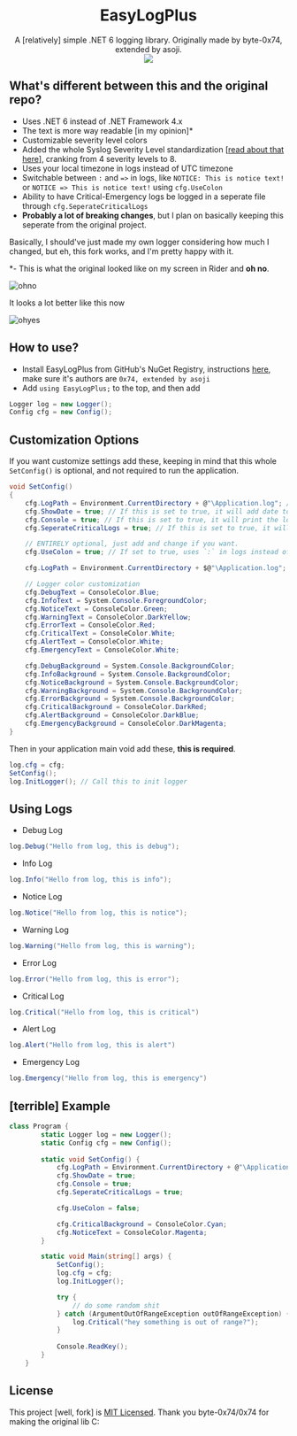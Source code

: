<h1 align="center">
  EasyLogPlus
</h1>
<p align="center">
  A [relatively] simple .NET 6 logging library. Originally made by byte-0x74, extended by asoji.
  <br>
  <img src="https://user-images.githubusercontent.com/99072163/186907762-6b24191b-86a0-40c7-acf3-ed2286aed5b8.png">
</p>

## What's different between this and the original repo?
- Uses .NET 6 instead of .NET Framework 4.x
- The text is more way readable [in my opinion]*
- Customizable severity level colors
- Added the whole Syslog Severity Level standardization [[read about that here](https://en.wikipedia.org/wiki/Syslog#Severity_level)], cranking from 4 severity levels to 8.
- Uses your local timezone in logs instead of UTC timezone
- Switchable between `:` and `=>` in logs, like `NOTICE: This is notice text!` or `NOTICE => This is notice text!` using `cfg.UseColon`
- Ability to have Critical-Emergency logs be logged in a seperate file through `cfg.SeperateCriticalLogs`
- **Probably a lot of breaking changes**, but I plan on basically keeping this seperate from the original project.

Basically, I should've just made my own logger considering how much I changed, but eh, this fork works, and I'm pretty happy with it. 

*- This is what the original looked like on my screen in Rider and **oh no**.

![ohno](https://user-images.githubusercontent.com/99072163/186800223-deffa9b9-eea4-40bc-a148-5d3262abf8de.png)

It looks a lot better like this now

![ohyes](https://user-images.githubusercontent.com/99072163/186800405-88117e0d-6ce8-4504-97cd-b477f15cfd78.png)

## How to use?
- Install EasyLogPlus from GitHub's NuGet Registry, instructions [here](https://docs.github.com/en/packages/working-with-a-github-packages-registry/working-with-the-nuget-registry#installing-a-package), make sure it's authors are `0x74, extended by asoji`
- Add `using EasyLogPlus;` to the top, and then add
```cs
Logger log = new Logger();
Config cfg = new Config();
```


## Customization Options
If you want customize settings add these, keeping in mind that this whole `SetConfig()` is optional, and not required to run the application.
```cs
void SetConfig()
{
    cfg.LogPath = Environment.CurrentDirectory + @"\Application.log"; // Set path where you want log to be saved
    cfg.ShowDate = true; // If this is set to true, it will add date to the log
    cfg.Console = true; // If this is set to true, it will print the log to Console too
    cfg.SeperateCriticalLogs = true; // If this is set to true, it will print Critical-Emergency logs to a seperate log file

    // ENTIRELY optional, just add and change if you want.
    cfg.UseColon = true; // If set to true, uses `:` in logs instead of `=>`

    cfg.LogPath = Environment.CurrentDirectory + $@"\Application.log"; // Sets where your Log saves and under what name

    // Logger color customization
    cfg.DebugText = ConsoleColor.Blue;
    cfg.InfoText = System.Console.ForegroundColor;
    cfg.NoticeText = ConsoleColor.Green;
    cfg.WarningText = ConsoleColor.DarkYellow;
    cfg.ErrorText = ConsoleColor.Red;
    cfg.CriticalText = ConsoleColor.White;
    cfg.AlertText = ConsoleColor.White;
    cfg.EmergencyText = ConsoleColor.White;

    cfg.DebugBackground = System.Console.BackgroundColor;
    cfg.InfoBackground = System.Console.BackgroundColor;
    cfg.NoticeBackground = System.Console.BackgroundColor;
    cfg.WarningBackground = System.Console.BackgroundColor;
    cfg.ErrorBackground = System.Console.BackgroundColor;
    cfg.CriticalBackground = ConsoleColor.DarkRed;
    cfg.AlertBackground = ConsoleColor.DarkBlue;
    cfg.EmergencyBackground = ConsoleColor.DarkMagenta;
}
```
Then in your application main void add these, **this is required**.
```cs
log.cfg = cfg;
SetConfig();
log.InitLogger(); // Call this to init logger
```

## Using Logs
- Debug Log
```cs
log.Debug("Hello from log, this is debug");
```

- Info Log
```cs
log.Info("Hello from log, this is info");
```

- Notice Log
```cs
log.Notice("Hello from log, this is notice");
```

- Warning Log
```cs
log.Warning("Hello from log, this is warning");
```

- Error Log
```cs
log.Error("Hello from log, this is error");
```

- Critical Log
```cs
log.Critical("Hello from log, this is critical")
```

- Alert Log
```cs
log.Alert("Hello from log, this is alert")
```

- Emergency Log
```cs
log.Emergency("Hello from log, this is emergency")
```

## [terrible] Example

```cs
class Program {
        static Logger log = new Logger();
        static Config cfg = new Config();
        
        static void SetConfig() {
            cfg.LogPath = Environment.CurrentDirectory + @"\Application.log";
            cfg.ShowDate = true;
            cfg.Console = true;
            cfg.SeperateCriticalLogs = true;

            cfg.UseColon = false;

            cfg.CriticalBackground = ConsoleColor.Cyan;
            cfg.NoticeText = ConsoleColor.Magenta;
        }

        static void Main(string[] args) {
            SetConfig();
            log.cfg = cfg;
            log.InitLogger();

            try {
                // do some random shit
            } catch (ArgumentOutOfRangeException outOfRangeException) {
                log.Critical("hey something is out of range?");
            }
            
            Console.ReadKey();
        }
    }
```

## License

This project [well, fork] is [MIT Licensed](LICENSE). Thank you byte-0x74/0x74 for making the original lib C:
